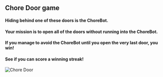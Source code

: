 ## Chore Door game 
####  Hiding behind one of these doors is the ChoreBot.
####	Your mission is to open all of the doors without running into the ChoreBot.
####	If you manage to avoid the ChoreBot until you open the very last door, you win!
####	See if you can score a winning streak!

![Chore Door](https://codecademy-discourse.s3.dualstack.us-east-1.amazonaws.com/optimized/5X/a/7/c/4/a7c48d16404fb1a8df3bedb7d5dfc440c8778bae_2_427x500.png)
